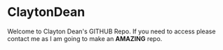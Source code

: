 # ClaytonDean
Welcome to Clayton Dean's GITHUB Repo.  If you need to access please contact me as I am going to make an **AMAZING** repo.  
